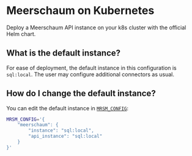 # Meerschaum on Kubernetes

Deploy a Meerschaum API instance on your k8s cluster with the official Helm chart.

## What is the default instance?

For ease of deployment, the default instance in this configuration is `sql:local`. The user may configure additional connectors as usual.

## How do I change the default instance?

You can edit the default instance in [`MRSM_CONFIG`](https://meerschaum.io/reference/environment/#mrsm_config):

```bash
MRSM_CONFIG='{
    "meerschaum": {
        "instance": "sql:local",
        "api_instance": "sql:local"
    }
}'
```
